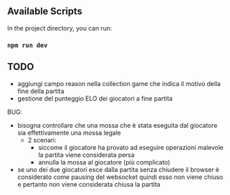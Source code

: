 ## Available Scripts

In the project directory, you can run:

### `npm run dev`

## TODO

- aggiungi campo reason nella collection game che indica il motivo della fine della partita
- gestione del punteggio ELO dei giocatori a fine partita

BUG:
- bisogna controllare che una mossa che è stata eseguita dal giocatore sia effettivamente una mossa legale
    - 2 scenari:
        - siccome il giocatore ha provato ad eseguire operazioni malevole la partita viene considerata persa
        - annulla la mossa al giocatore (più complicato)
- se uno dei due giocatori esce dalla partita senza chiudere il browser è considerato come pausing del websocket quindi esso non viene chiuso e pertanto non viene considerata chiusa la partita